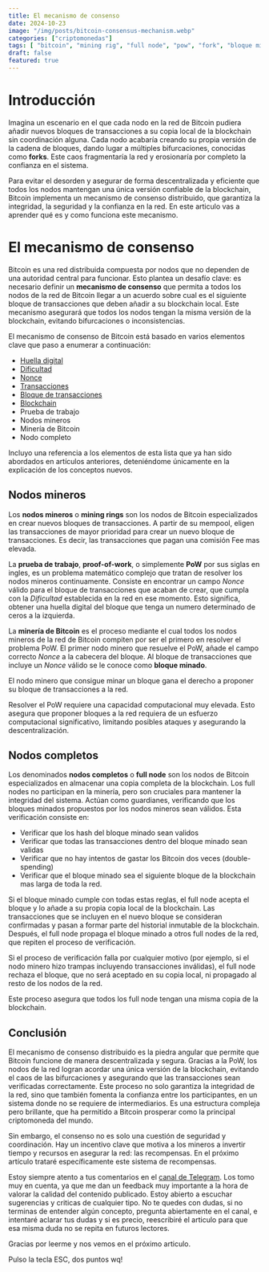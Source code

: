 ```yaml
---
title: El mecanismo de consenso
date: 2024-10-23
image: "/img/posts/bitcoin-consensus-mechanism.webp"
categories: ["criptomonedas"]
tags: [ "bitcoin", "mining rig", "full node", "pow", "fork", "bloque minado", "minería" ]
draft: false
featured: true
---
```


# Introducción

Imagina un escenario en el que cada nodo en la red de Bitcoin pudiera añadir nuevos bloques de transacciones a su copia local de la blockchain sin coordinación alguna. Cada nodo acabaría creando su propia versión de la cadena de bloques, dando lugar a múltiples bifurcaciones, conocidas como **forks**. Este caos fragmentaría la red y erosionaría por completo la confianza en el sistema.

Para evitar el desorden y asegurar de forma descentralizada y eficiente que todos los nodos mantengan una única versión confiable de la blockchain, Bitcoin implementa un mecanismo de consenso distribuido, que garantiza la integridad, la seguridad y la confianza en la red. En este articulo vas a aprender qué es y como funciona este mecanismo.

# El mecanismo de consenso

Bitcoin es una red distribuida compuesta por nodos que no dependen de una autoridad central para funcionar. Esto plantea un desafío clave: es necesario definir un **mecanismo de consenso** que permita a todos los nodos de la red de Bitcoin llegar a un acuerdo sobre cual es el siguiente bloque de transacciones que deben añadir a su blockchain local. Este mecanismo asegurará que todos los nodos tengan la misma versión de la blockchain, evitando bifurcaciones o inconsistencias.

El mecanismo de consenso de Bitcoin está basado en varios elementos clave que paso a enumerar a continuación:

- [Huella digital](/posts/huellas-digitales-fingerprints/)
- [Dificultad](/posts/bitcoin-transaction-block)
- [Nonce](/posts/bitcoin-transaction-block)
- [Transacciones](/posts/bitcoin-transaction)
- [Bloque de transacciones](/posts/bitcoin-transaction-block/)
- [Blockchain](/posts/blockchain/)
- Prueba de trabajo
- Nodos mineros
- Minería de Bitcoin
- Nodo completo

Incluyo una referencia a los elementos de esta lista que ya han sido abordados en artículos anteriores, deteniéndome únicamente en la explicación de los conceptos nuevos.

## Nodos mineros

Los **nodos mineros** o **mining rings** son los nodos de Bitcoin especializados en crear nuevos bloques de transacciones. A partir de su mempool, eligen las transacciones de mayor prioridad para crear un nuevo bloque de transacciones. Es decir, las transacciones que pagan una comisión Fee mas elevada.

La **prueba de trabajo**, **proof-of-work**, o simplemente **PoW** por sus siglas en ingles, es un problema matemático complejo que tratan de resolver los nodos mineros continuamente. Consiste en encontrar un campo *Nonce* válido para el bloque de transacciones que acaban de crear, que cumpla con la *Dificultad* establecida en la red en ese momento. Esto significa, obtener una huella digital del bloque que tenga un numero determinado de ceros a la izquierda.

La **minería de Bitcoin** es el proceso mediante el cual todos los nodos mineros de la red de Bitcoin compiten por ser el primero en resolver el problema PoW. El primer nodo minero que resuelve el PoW, añade el campo correcto *Nonce* a la cabecera del bloque. Al bloque de transacciones que incluye un *Nonce* válido se le conoce como **bloque minado**.

El nodo minero que consigue minar un bloque gana el derecho a proponer su bloque de transacciones a la red.

Resolver el PoW requiere una capacidad computacional muy elevada. Esto asegura que proponer bloques a la red requiera de un esfuerzo computacional significativo, limitando posibles ataques y asegurando la descentralización.

## Nodos completos

Los denominados **nodos completos** o **full node** son los nodos de Bitcoin especializados en almacenar una copia completa de la blockchain. Los full nodes no participan en la minería, pero son cruciales para mantener la integridad del sistema. Actúan como guardianes, verificando que los bloques minados propuestos por los nodos mineros sean válidos. Esta verificación consiste en:

- Verificar que los hash del bloque minado sean validos
- Verificar que todas las transacciones dentro del bloque minado sean validas
- Verificar que no hay intentos de gastar los Bitcoin dos veces (double-spending)
- Verificar que el bloque minado sea el siguiente bloque de la blockchain mas larga de toda la red.

Si el bloque minado cumple con todas estas reglas, el full node acepta el bloque y lo añade a su propia copia local de la blockchain. Las transacciones que se incluyen en el nuevo bloque se consideran confirmadas y pasan a formar parte del historial inmutable de la blockchain. Después, el full node propaga el bloque minado a otros full nodes de la red, que repiten el proceso de verificación.

Si el proceso de verificación falla por cualquier motivo (por ejemplo, si el nodo minero hizo trampas incluyendo transacciones inválidas), el full node rechaza el bloque, que no será aceptado en su copia local, ni propagado al resto de los nodos de la red.

Este proceso asegura que todos los full node tengan una misma copia de la blockchain.

## Conclusión

El mecanismo de consenso distribuido es la piedra angular que permite que Bitcoin funcione de manera descentralizada y segura. Gracias a la PoW, los nodos de la red logran acordar una única versión de la blockchain, evitando el caos de las bifurcaciones y asegurando que las transacciones sean verificadas correctamente. Este proceso no solo garantiza la integridad de la red, sino que también fomenta la confianza entre los participantes, en un sistema donde no se requiere de intermediarios. Es una estructura compleja pero brillante, que ha permitido a Bitcoin prosperar como la principal criptomoneda del mundo.

Sin embargo, el consenso no es solo una cuestión de seguridad y coordinación. Hay un incentivo clave que motiva a los mineros a invertir tiempo y recursos en asegurar la red: las recompensas. En el próximo artículo trataré específicamente este sistema de recompensas.

Estoy siempre atento a tus comentarios en el [canal de Telegram](https://t.me/lateclaescape). Los tomo muy en cuenta, ya que me dan un feedback muy importante a la hora de valorar la calidad del contenido publicado. Estoy abierto a escuchar sugerencias y criticas de cualquier tipo. No te quedes con dudas, si no terminas de entender algún concepto, pregunta abiertamente en el canal, e intentaré aclarar tus dudas y si es precio, reescribiré el articulo para que esa misma duda no se repita en futuros lectores.

Gracias por leerme y nos vemos en el próximo articulo.

Pulso la tecla ESC, dos puntos wq!
